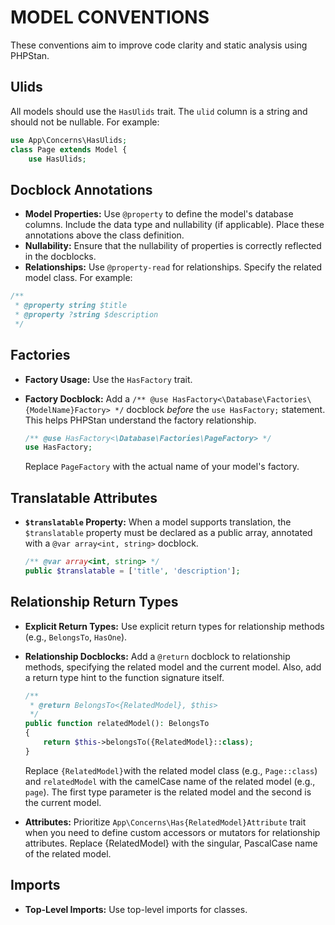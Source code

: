 # MODEL CONVENTIONS

These conventions aim to improve code clarity and static analysis using PHPStan.

## Ulids

All models should use the `HasUlids` trait. The `ulid` column is a string and should not be nullable. For example:

```php
use App\Concerns\HasUlids;
class Page extends Model {
    use HasUlids;
```

## Docblock Annotations

-   **Model Properties:** Use `@property` to define the model's database columns. Include the data type and nullability (if applicable). Place these annotations above the class definition.
-   **Nullability:** Ensure that the nullability of properties is correctly reflected in the docblocks.
-   **Relationships:** Use `@property-read` for relationships. Specify the related model class. For example:

```php
/**
 * @property string $title
 * @property ?string $description
 */
```

## Factories

-   **Factory Usage:** Use the `HasFactory` trait.
-   **Factory Docblock:** Add a `/** @use HasFactory<\Database\Factories\{ModelName}Factory> */` docblock _before_ the `use HasFactory;` statement. This helps PHPStan understand the factory relationship.

    ```php
    /** @use HasFactory<\Database\Factories\PageFactory> */
    use HasFactory;
    ```

    Replace `PageFactory` with the actual name of your model's factory.

## Translatable Attributes

-   **`$translatable` Property:** When a model supports translation, the `$translatable` property must be declared as a public array, annotated with a `@var array<int, string>` docblock.

    ```php
    /** @var array<int, string> */
    public $translatable = ['title', 'description'];
    ```

## Relationship Return Types

-   **Explicit Return Types:** Use explicit return types for relationship methods (e.g., `BelongsTo`, `HasOne`).
-   **Relationship Docblocks:** Add a `@return` docblock to relationship methods, specifying the related model and the current model. Also, add a return type hint to the function signature itself.

    ```php
    /**
     * @return BelongsTo<{RelatedModel}, $this>
     */
    public function relatedModel(): BelongsTo
    {
        return $this->belongsTo({RelatedModel}::class);
    }

    ```

    Replace `{RelatedModel}`with the related model class (e.g., `Page::class`) and `relatedModel` with the camelCase name of the related model (e.g., `page`). The first type parameter is the related model and the second is the current model.

-   **Attributes:** Prioritize `App\Concerns\Has{RelatedModel}Attribute` trait when you need to define custom accessors or mutators for relationship attributes. Replace {RelatedModel} with the singular, PascalCase name of the related model.

## Imports

-   **Top-Level Imports:** Use top-level imports for classes.
